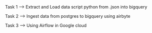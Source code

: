 Task 1 --> Extract and Load data script python from .json into bigquery

Task 2 --> Ingest data from postgres to bigquery using airbyte

Task 3 --> Using Airflow in Google cloud
